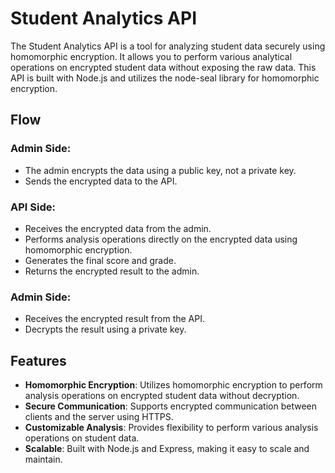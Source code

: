 # Student Analytics API

The Student Analytics API is a tool for analyzing student data securely using homomorphic encryption. It allows you to perform various analytical operations on encrypted student data without exposing the raw data. This API is built with Node.js and utilizes the node-seal library for homomorphic encryption.

## Flow

### Admin Side:

-   The admin encrypts the data using a public key, not a private key.
-   Sends the encrypted data to the API.

### API Side:

-   Receives the encrypted data from the admin.
-   Performs analysis operations directly on the encrypted data using homomorphic encryption.
-   Generates the final score and grade.
-   Returns the encrypted result to the admin.

### Admin Side:

-   Receives the encrypted result from the API.
-   Decrypts the result using a private key.

## Features

-   **Homomorphic Encryption**: Utilizes homomorphic encryption to perform analysis operations on encrypted student data without decryption.
-   **Secure Communication**: Supports encrypted communication between clients and the server using HTTPS.
-   **Customizable Analysis**: Provides flexibility to perform various analysis operations on student data.
-   **Scalable**: Built with Node.js and Express, making it easy to scale and maintain.
